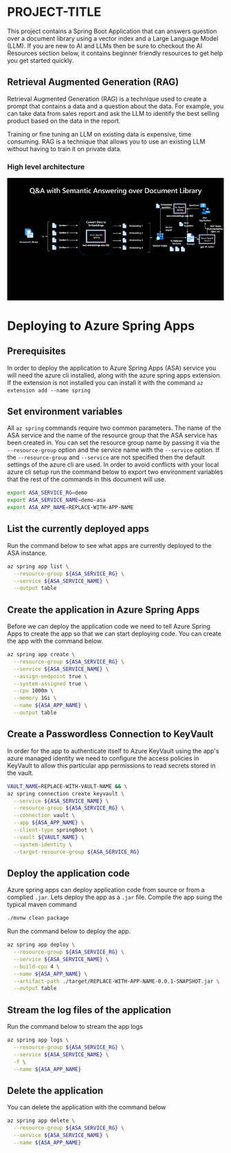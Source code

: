 # PROJECT-TITLE

This project contains a Spring Boot Application that can 
answers question over a document library using a vector index
and a Large Language Model (LLM). If you are new to AI and LLMs
then be sure to checkout the AI Resources section below, it 
contains beginner friendly resources to get help you get started 
quickly. 

## Retrieval Augmented Generation (RAG)

Retrieval Augmented Generation (RAG) is a technique used to create a
prompt that contains a data and a question about the data. For 
example, you can take data from sales report and ask the LLM to 
identify the best selling product based on the data in the report.

Training or fine tuning an LLM  on existing data is expensive, time 
consuming. RAG is a technique that allows you to use an existing LLM 
without having to train it on private data.

### High level architecture 

![High level architecture](./media/RAG-architecture.png)



# Deploying to Azure Spring Apps

## Prerequisites

In order to deploy the application to Azure Spring Apps (ASA) service
you will need the azure cli installed, along with the azure
spring apps extension. If the extension is not installed
you can install it with the command `az extension add --name spring`


## Set environment variables
All `az spring` commands require two common parameters. The name of
the ASA service and the name of the resource group that the ASA
service has been created in. You can set the resource group name
by passing it via the `--resource-group` option and the service
name with the `--service` option. If the `--resource-group` and
`--service` are not specified then the default settings of the
azure cli are used. In order to avoid conflicts with your local
azure cli setup run the command below to export two environment
variables that the rest of the commands in this document will use.

```bash
export ASA_SERVICE_RG=demo 
export ASA_SERVICE_NAME=demo-asa 
export ASA_APP_NAME=REPLACE-WITH-APP-NAME
```

## List the currently deployed apps

Run the command below to see what apps are currently deployed
to the ASA instance.

```bash
az spring app list \
  --resource-group ${ASA_SERVICE_RG} \
  --service ${ASA_SERVICE_NAME} \
  --output table
```

## Create the application in Azure Spring Apps

Before we can deploy the application code we need to tell Azure Spring Apps
to create the app so that we can start deploying code. You can create the app
with the command below.

```bash
az spring app create \
  --resource-group ${ASA_SERVICE_RG} \
  --service ${ASA_SERVICE_NAME} \
  --assign-endpoint true \
  --system-assigned true \
  --cpu 1000m \
  --memory 1Gi \
  --name ${ASA_APP_NAME} \
  --output table
```

## Create a Passwordless Connection to KeyVault

In order for the app to authenticate itself to Azure KeyVault 
using the app's azure managed identity we need to configure
the access policies in KeyVault to allow this particular
app permissions to read secrets stored in the vault.


```bash
VAULT_NAME=REPLACE-WITH-VAULT-NAME && \
az spring connection create keyvault \
  --service ${ASA_SERVICE_NAME} \
  --resource-group ${ASA_SERVICE_RG} \
  --connection vault \
  --app ${ASA_APP_NAME} \
  --client-type springBoot \
  --vault ${VAULT_NAME} \
  --system-identity \
  --target-resource-group ${ASA_SERVICE_RG} 
```


## Deploy the application code

Azure spring apps can deploy application code from source or from a complied
`.jar`. Lets deploy the app as a `.jar` file. Compile the app suing the
typical maven command

```bash
./mvnw clean package
```
Run the command below to deploy the app.
```bash
az spring app deploy \
  --resource-group ${ASA_SERVICE_RG} \
  --service ${ASA_SERVICE_NAME} \
  --build-cpu 4 \
  --name ${ASA_APP_NAME} \
  --artifact-path ./target/REPLACE-WITH-APP-NAME-0.0.1-SNAPSHOT.jar \
  --output table
```

## Stream the log files of the application

Run the command below to stream the app logs 
```bash
az spring app logs \
  --resource-group ${ASA_SERVICE_RG} \
  --service ${ASA_SERVICE_NAME} \
  -f \
  --name ${ASA_APP_NAME} 
```

## Delete the application

You can delete the application with the command below

```bash
az spring app delete \
  --resource-group ${ASA_SERVICE_RG} \
  --service ${ASA_SERVICE_NAME} \
  --name ${ASA_APP_NAME} 
```

